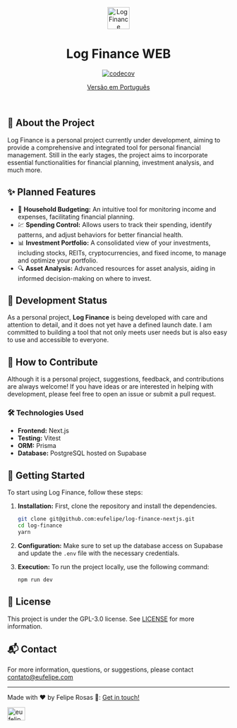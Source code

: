 <div align="center">
<p align="center">
  <img width="50" height="50" alt="Log Finance" src="https://res.cloudinary.com/eufelipe/image/upload/v1642222955/play_store_512_zr4qam.png">
</p>

<h1 align="center">Log Finance WEB</h1>

[![codecov](https://codecov.io/gh/eufelipe/log-finance-nextjs/graph/badge.svg?token=QQ3PMASCHL)](https://codecov.io/gh/eufelipe/log-finance-nextjs)

[Versão em Português](/README.pt-br.md)
</div>

<p>&nbsp;</p>

## 📖 About the Project

Log Finance is a personal project currently under development, aiming to provide a comprehensive and integrated tool for personal financial management. Still in the early stages, the project aims to incorporate essential functionalities for financial planning, investment analysis, and much more.

## ✨ Planned Features

- 💼 **Household Budgeting:** An intuitive tool for monitoring income and expenses, facilitating financial planning.
- 💹 **Spending Control:** Allows users to track their spending, identify patterns, and adjust behaviors for better financial health.
- 📊 **Investment Portfolio:** A consolidated view of your investments, including stocks, REITs, cryptocurrencies, and fixed income, to manage and optimize your portfolio.
- 🔍 **Asset Analysis:** Advanced resources for asset analysis, aiding in informed decision-making on where to invest.

## 🚧 Development Status

As a personal project, **Log Finance** is being developed with care and attention to detail, and it does not yet have a defined launch date. I am committed to building a tool that not only meets user needs but is also easy to use and accessible to everyone.

## 🤝 How to Contribute

Although it is a personal project, suggestions, feedback, and contributions are always welcome! If you have ideas or are interested in helping with development, please feel free to open an issue or submit a pull request.

### 🛠 Technologies Used

- **Frontend:** Next.js
- **Testing:** Vitest
- **ORM:** Prisma
- **Database:** PostgreSQL hosted on Supabase

## 🚀 Getting Started

To start using Log Finance, follow these steps:

1. **Installation:** First, clone the repository and install the dependencies.

    ```bash
    git clone git@github.com:eufelipe/log-finance-nextjs.git
    cd log-finance
    yarn
    ```

2. **Configuration:** Make sure to set up the database access on Supabase and update the `.env` file with the necessary credentials.

3. **Execution:** To run the project locally, use the following command:

    ```bash
    npm run dev
    ```

## 📝 License

This project is under the GPL-3.0 license. See [LICENSE](/LICENSE.md) for more information.

## 📬 Contact

For more information, questions, or suggestions, please contact [contato@eufelipe.com](https://www.linkedin.com/in/eufelipe/)

---

Made with ♥ by Felipe Rosas 👋: [Get in touch!](https://www.linkedin.com/in/eufelipe/)

<a href="https://linkedin.com/in/eufelipe" target="blank"><img align="center" src="https://www.svgrepo.com/show/303207/linkedin-icon-logo.svg" alt="eufelipe" height="30" width="40" /></a>
